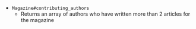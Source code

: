 <!-- # Object Relations Code Challenge - Articles -->

<!-- For this assignment, you will be working with a Magazine domain.

We have three models: `Author`, `Article`, and `Magazine`.

For our purposes, an `Author` has many `Article`s, a `Magazine` has many `Article`s, and `Article`s belong to both `Author` and `Magazine`.

`Author` - `Magazine` is a many to many relationship.

**Note**: You should draw your domain on paper or on a whiteboard _before you start coding_. Remember to identify a single source of truth for your data.

## Topics

- Classes and Instances
- Class and Instance Methods
- Variable Scope
- Object Relationships
- Arrays and Array Methods

## Instructions

To get started, run `bundle install` while inside of this directory.

Build out all of the methods listed in the deliverables. The methods are listed in a suggested order, but you can feel free to tackle the ones you think are easiest. Be careful: some of the later methods rely on earlier ones.

**Remember!** This code challenge does not have tests. You cannot run `rspec` and you cannot run `learn`. You'll need to create your own sample instances so that you can try out your code on your own. Make sure your associations and methods work in the console before submitting.

We've provided you with a tool that you can use to test your code. To use it, run `ruby tools/console.rb` from the command line. This will start a `pry` session with your classes defined. You can test out the methods that you write here. You can add code to the `tools/console.rb` file to define variables and create sample instances of your objects.

Writing error-free code is more important than completing all of the deliverables listed - prioritize writing methods that work over writing more methods that don't work. You should test your code in the console as you write.

Similarly, messy code that works is better than clean code that doesn't. First, prioritize getting things working. Then, if there is time at the end, refactor your code to adhere to best practices. Examples of best practices might be to use higher-level array methods such as `map`, `select`, and `find` when appropriate in place of `each`, or, when you encounter duplicated logic, to extract it into a shared helper method.

**Before you submit!** Save and run your code to verify that it works as you expect. If you have any methods that are not working yet, feel free to leave comments describing your progress.

## Deliverables

Write the following methods in the classes in the files provided. Feel free to build out any helper methods if needed.

Deliverables use the notation `#` for instance methods, and `.` for class methods.

Some of the methods listed are provided to you in the starter code. You should check that they work correctly, and that you understand them.

### Initializers, Readers, and Writers

#### Author

- `Author#initialize(name)`
  - An author is initialized with a name, as a string.
  - A name **cannot** be changed after it is initialized.
- `Author#name`
  - Returns the name of the author -->

<!-- #### Magazine

- `Magazine#initialize(name, category)`
  - A magazine is initialized with a name as a string and a category as a string
  - The name and category of the magazine **can be** changed after being initialized.
- `Magazine#name`
  - Returns the name of this magazine
- `Magazine#category`
  - Returns the category of this magazine
- `Magazine.all`
  - Returns an array of all Magazine instances -->

<!-- #### Article

- `Article#initialize(author, magazine, title)`
  - An article is initialized with an author as an Author object, a magazine as a Magazine object, and title as a string.
  - An article **cannot** change its author, magazine, or title after it is has been initialized.
- `Article#title`
  - Returns the title for that given article
- `Article.all`
  - Returns an array of all Article instances -->

<!-- ### Object Relationship Methods

#### Article

- `Article#author`
  - Returns the author for that given article
- `Article#magazine`
  - Returns the magazine for that given article -->

<!-- #### Author

- `Author#articles`
  - Returns an array of Article instances the author has written
- `Author#magazines`
  - Returns a **unique** array of Magazine instances for which the author has contributed to -->

<!-- #### Magazine

- `Magazine#contributors`
  - Returns an array of Author instances who have written for this magazine -->

<!-- ### Associations and Aggregate Methods

#### Author

- `Author#add_article(magazine, title)`
  - Given a magazine (as Magazine instance) and a title (as a string), creates a new Article instance and associates it with that author and that magazine.
- `Author#topic_areas`
  - Returns a **unique** array of strings with the categories of the magazines the author has contributed to -->
<!-- 
#### Magazine -->
<!-- 
- `Magazine.find_by_name(name)`
  - Given a string of magazine's name, this method returns the first magazine object that matches -->
<!-- - `Magazine#article_titles`
  - Returns an array strings of the titles of all articles written for that magazine -->
- `Magazine#contributing_authors`
  - Returns an array of authors who have written more than 2 articles for the magazine

<!-- ## Rubric -->
<!-- 
You can find the rubric for this assessment [here](https://github.com/learn-co-curriculum/se-rubrics/blob/master/module-1.md). -->